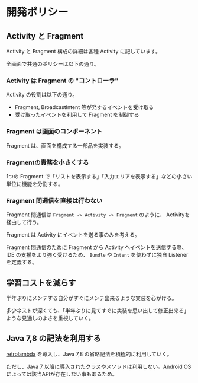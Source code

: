 # 開発ポリシー

## Activity と Fragment

Activity と Fragment 構成の詳細は各種 Activity に記しています。

全画面で共通のポリシーは以下の通り。

### Activity は Fragment の "コントローラ"

Activity の役割は以下の通り。

- Fragment, BroadcastIntent 等が発するイベントを受け取る
- 受け取ったイベントを利用して Fragment を制御する

### Fragment は画面のコンポーネント

Fragment は、画面を構成する一部品を実装する。

### Fragmentの責務を小さくする

1つの Fragment で「リストを表示する」「入力エリアを表示する」などの小さい単位に機能を分割する。

### Fragment 間通信を直接は行わない

Fragment 間通信は `Fragment -> Activity -> Fragment` のように、 Activityを経由して行う。

Fragment は Activity にイベントを送る事のみを考える。

Fragment 間通信のために Fragment から Activity へイベントを送信する際、IDE の支援をより強く受けるため、 `Bundle` や `Intent` を使わずに独自 Listener を定義する。

## 学習コストを減らす

半年ぶりにメンテする自分がすぐにメンテ出来るような実装を心がける。

多少ネストが深くても、「半年ぶりに見てすぐに実装を思い出して修正出来る」ような見通しのよさを重視していく。

## Java 7,8 の記法を利用する

[retrolambda](https://github.com/orfjackal/retrolambda) を導入し、Java 7,8 の省略記法を積極的に利用していく。

ただし、Java 7 以降に導入されたクラスやメソッドは利用しない。Android OSによっては該当APIが存在しない事もあるため。
